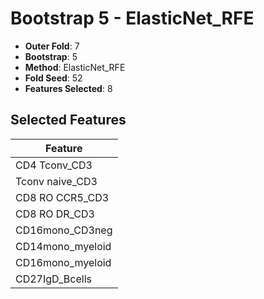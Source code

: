 # Bootstrap 5 - ElasticNet_RFE

- **Outer Fold**: 7
- **Bootstrap**: 5
- **Method**: ElasticNet_RFE
- **Fold Seed**: 52
- **Features Selected**: 8

## Selected Features

| Feature |
|---------|
| CD4 Tconv_CD3 |
| Tconv naive_CD3 |
| CD8 RO CCR5_CD3 |
| CD8 RO DR_CD3 |
| CD16mono_CD3neg |
| CD14mono_myeloid |
| CD16mono_myeloid |
| CD27IgD_Bcells |
